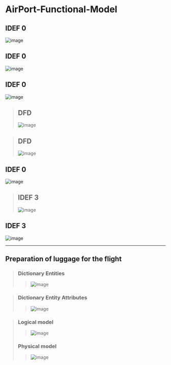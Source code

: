 # AirPort-Functional-Model

## IDEF 0
![image](https://user-images.githubusercontent.com/80168982/166938877-2b372be9-d33c-49e0-ba26-65bd60805b19.png)

## IDEF 0
![image](https://user-images.githubusercontent.com/80168982/166939112-94b5a9ff-6c78-43dd-94cb-23557a9adfff.png)

## IDEF 0
![image](https://user-images.githubusercontent.com/80168982/167289483-12866be5-288a-4657-839d-1ca5e79ad6de.png)

>## DFD
>![image](https://user-images.githubusercontent.com/80168982/167289317-26c93cf1-4c0e-44bb-ad95-48d65a1f706b.png)

>## DFD
>![image](https://user-images.githubusercontent.com/80168982/167287616-3972dc7e-f9ce-4c57-ab8c-4d7c5b98e590.png)

## IDEF 0
![image](https://user-images.githubusercontent.com/80168982/167290426-cd30bf10-f015-4207-84a1-f01d79301e12.png)

>## IDEF 3
>![image](https://user-images.githubusercontent.com/80168982/168009016-2fdeb999-dcd1-490b-b1d5-6a1acb8dc46c.png)

## IDEF 3
![image](https://user-images.githubusercontent.com/80168982/168738666-2c495dd5-0cd9-4f59-90ee-d59bc58afe5e.png)

---
## Preparation of luggage for the flight
>### Dictionary Entities
>>![image](https://user-images.githubusercontent.com/80168982/169301683-48735240-c6e3-40db-9cb3-32971cc03ae3.png)

>### Dictionary Entity Attributes
>>![image](https://user-images.githubusercontent.com/80168982/169301885-e0cfcaa7-d2e0-4c10-a589-d65c4bfeb7fa.png)

>### Logical model
>>![image](https://user-images.githubusercontent.com/80168982/169314852-eaf3f941-51db-45a6-8d5c-11a80b6ff4ea.png)
>### Physical model
>>![image](https://user-images.githubusercontent.com/80168982/169314974-05fa0e6e-2421-4a40-823d-047b877577a5.png)

